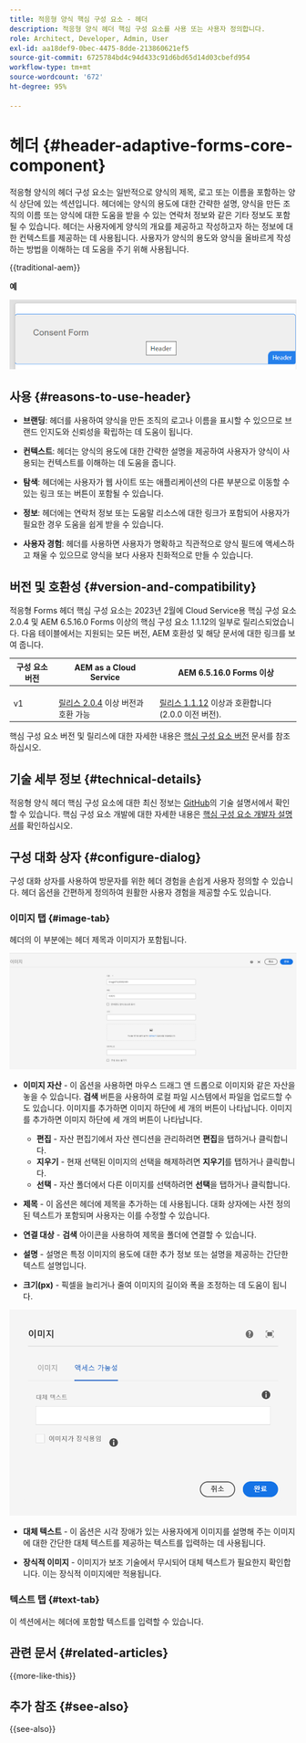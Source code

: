 ```yaml
---
title: 적응형 양식 핵심 구성 요소 - 헤더
description: 적응형 양식 헤더 핵심 구성 요소를 사용 또는 사용자 정의합니다.
role: Architect, Developer, Admin, User
exl-id: aa18def9-0bec-4475-8dde-213860621ef5
source-git-commit: 6725784bd4c94d433c91d6bd65d14d03cbefd954
workflow-type: tm+mt
source-wordcount: '672'
ht-degree: 95%

---
```



# 헤더 {#header-adaptive-forms-core-component}

적응형 양식의 헤더 구성 요소는 일반적으로 양식의 제목, 로고 또는 이름을 포함하는 양식 상단에 있는 섹션입니다. 헤더에는 양식의 용도에 대한 간략한 설명, 양식을 만든 조직의 이름 또는 양식에 대한 도움을 받을 수 있는 연락처 정보와 같은 기타 정보도 포함될 수 있습니다. 헤더는 사용자에게 양식의 개요를 제공하고 작성하고자 하는 정보에 대한 컨텍스트를 제공하는 데 사용됩니다. 사용자가 양식의 용도와 양식을 올바르게 작성하는 방법을 이해하는 데 도움을 주기 위해 사용됩니다.

{{traditional-aem}}

**예**

![예](/help/adaptive-forms/assets/header.png)

## 사용 {#reasons-to-use-header}

- **브랜딩**: 헤더를 사용하여 양식을 만든 조직의 로고나 이름을 표시할 수 있으므로 브랜드 인지도와 신뢰성을 확립하는 데 도움이 됩니다.

- **컨텍스트**: 헤더는 양식의 용도에 대한 간략한 설명을 제공하여 사용자가 양식이 사용되는 컨텍스트를 이해하는 데 도움을 줍니다.

- **탐색**: 헤더에는 사용자가 웹 사이트 또는 애플리케이션의 다른 부분으로 이동할 수 있는 링크 또는 버튼이 포함될 수 있습니다.

- **정보**: 헤더에는 연락처 정보 또는 도움말 리소스에 대한 링크가 포함되어 사용자가 필요한 경우 도움을 쉽게 받을 수 있습니다.

- **사용자 경험**: 헤더를 사용하면 사용자가 명확하고 직관적으로 양식 필드에 액세스하고 채울 수 있으므로 양식을 보다 사용자 친화적으로 만들 수 있습니다.

## 버전 및 호환성 {#version-and-compatibility}

적응형 Forms 헤더 핵심 구성 요소는 2023년 2월에 Cloud Service용 핵심 구성 요소 2.0.4 및 AEM 6.5.16.0 Forms 이상의 핵심 구성 요소 1.1.12의 일부로 릴리스되었습니다. 다음 테이블에서는 지원되는 모든 버전, AEM 호환성 및 해당 문서에 대한 링크를 보여 줍니다.

| 구성 요소 버전 | AEM as a Cloud Service | AEM 6.5.16.0 Forms 이상 |
|---|---|---|
| v1 | <br>[릴리스 2.0.4](/help/adaptive-forms/version.md) 이상 버전과 호환 가능 | <br>[릴리스 1.1.12](/help/adaptive-forms/version.md) 이상과 호환합니다(2.0.0 이전 버전). |

핵심 구성 요소 버전 및 릴리스에 대한 자세한 내용은 [핵심 구성 요소 버전](/help/adaptive-forms/version.md) 문서를 참조하십시오.


<!-- ## Sample Component Output {#sample-component-output}

To experience the Accordion Component as well as see examples of its configuration options as well as HTML and JSON output, visit the [Component Library](https://adobe.com/go/aem_cmp_library_accordion_kr). -->

## 기술 세부 정보 {#technical-details}

적응형 양식 헤더 핵심 구성 요소에 대한 최신 정보는 [GitHub](https://github.com/adobe/aem-core-forms-components/tree/master/ui.af.apps/src/main/content/jcr_root/apps/core/fd/components/form/pageheader/v1/pageheader)의 기술 설명서에서 확인할 수 있습니다. 핵심 구성 요소 개발에 대한 자세한 내용은 [핵심 구성 요소 개발자 설명서](/help/developing/overview.md)를 확인하십시오.

## 구성 대화 상자 {#configure-dialog}

구성 대화 상자를 사용하여 방문자를 위한 헤더 경험을 손쉽게 사용자 정의할 수 있습니다. 헤더 옵션을 간편하게 정의하여 원활한 사용자 경험을 제공할 수도 있습니다.

### 이미지 탭 {#image-tab}

헤더의 이 부분에는 헤더 제목과 이미지가 포함됩니다.

![이미지 탭](/help/adaptive-forms/assets/header_image.png)

- **이미지 자산** - 이 옵션을 사용하면 마우스 드래그 앤 드롭으로 이미지와 같은 자산을 놓을 수 있습니다. **검색** 버튼을 사용하여 로컬 파일 시스템에서 파일을 업로드할 수도 있습니다. 이미지를 추가하면 이미지 하단에 세 개의 버튼이 나타납니다. 이미지를 추가하면 이미지 하단에 세 개의 버튼이 나타납니다.
   - **편집** - 자산 편집기에서 자산 렌디션을 관리하려면 **편집**&#x200B;을 탭하거나 클릭합니다.
   - **지우기** - 현재 선택된 이미지의 선택을 해제하려면 **지우기**&#x200B;를 탭하거나 클릭합니다.
   - **선택** - 자산 폴더에서 다른 이미지를 선택하려면 **선택**&#x200B;을 탭하거나 클릭합니다.

- **제목** - 이 옵션은 헤더에 제목을 추가하는 데 사용됩니다. 대화 상자에는 사전 정의된 텍스트가 포함되며 사용자는 이를 수정할 수 있습니다.
- **연결 대상** - **검색** 아이콘을 사용하여 제목을 폴더에 연결할 수 있습니다.
- **설명** - 설명은 특정 이미지의 용도에 대한 추가 정보 또는 설명을 제공하는 간단한 텍스트 설명입니다.
- **크기(px)** - 픽셀을 늘리거나 줄여 이미지의 길이와 폭을 조정하는 데 도움이 됩니다.

![접근성 탭](/help/adaptive-forms/assets/header_accessibility.png)

- **대체 텍스트** - 이 옵션은 시각 장애가 있는 사용자에게 이미지를 설명해 주는 이미지에 대한 간단한 대체 텍스트를 제공하는 텍스트를 입력하는 데 사용됩니다.

- **장식적 이미지** - 이미지가 보조 기술에서 무시되어 대체 텍스트가 필요한지 확인합니다. 이는 장식적 이미지에만 적용됩니다.

### 텍스트 탭 {#text-tab}

이 섹션에서는 헤더에 포함할 텍스트를 입력할 수 있습니다.

<!--

## Related article {#related-article}

* [Create a standalone Adaptive Form](https://experienceleague.adobe.com/docs/experience-manager-cloud-service/content/forms/adaptive-forms-authoring/authoring-adaptive-forms-core-components/create-an-adaptive-form-on-forms-cs/creating-adaptive-form-core-components.html?lang=ko)

-->

## 관련 문서 {#related-articles}

{{more-like-this}}

## 추가 참조 {#see-also}

{{see-also}}
